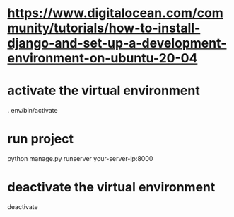 # https://www.digitalocean.com/community/tutorials/how-to-install-django-and-set-up-a-development-environment-on-ubuntu-20-04

# activate the virtual environment
. env/bin/activate

# run project
python manage.py runserver your-server-ip:8000

# deactivate the virtual environment
deactivate
